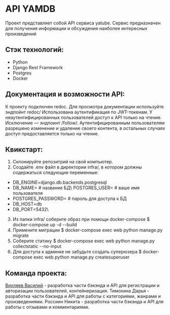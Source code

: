 # API YAMDB
Проект представляет собой API сервиса yatube.
Сервис предназначен для получения информации и обсуждения наиболее интересных произведений

## Стэк технологий:
- Python
- Django Rest Framework
- Postgres
- Docker

## Документация и возможности API:
К проекту подключен redoc. Для просмотра документации используйте эндпойнт redoc/
Использована аутентификация по JWT-токенам.
У неаутентифицированных пользователей доступ к API только на чтение. Исключение — эндпоинт /follow/.
Аутентифицированным пользователям разрешено изменение и удаление своего контента, в остальных случаях доступ предоставляется только на чтение.

## Квикстарт:
1) Склонируйте репозитрий на свой компьютер.
2) Создайте .env файл в директории infra/, в котором должны содержаться следующие переменные:
- DB_ENGINE=django.db.backends.postgresql
- DB_NAME= # название БД\ POSTGRES_USER= # ваше имя пользователя
- POSTGRES_PASSWORD= # пароль для доступа к БД
- DB_HOST=db
- DB_PORT=5432\
3) Из папки infra/ соберите образ при помощи docker-compose $ docker-compose up -d --build
4) Примените миграции $ docker-compose exec web python manage.py migrate
5) Соберите статику $ docker-compose exec web python manage.py collectstatic --no-input
6) Для доступа к админке не забудьте создать суперюзера $ docker-compose exec web python manage.py createsuperuser

## Команда проекта:
[Вихляев Василий](https://github.com/BasilVik) - разработка части бэкэнда и API для регистрации и авторизации пользователей, контейнеризация.
Тимохина Дарья - разработка части бэкэнда и API для работы с категориями, жанрами и произведениями.
Россиин Никита - разработка части бэкэнда и API для работы с отзывами и комментариями.
